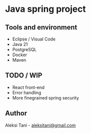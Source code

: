 # Java spring project

## Tools and environment
- Eclipse / Visual Code
- Java 21
- PostgreSQL
- Docker
- Maven

## TODO / WIP
- React front-end
- Error handling
- More finegrained spring security

## Author
Aleksi Tani - aleksitani@gmail.com
